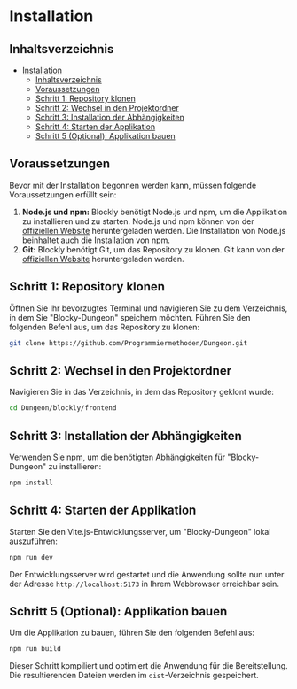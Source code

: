 # Installation

## Inhaltsverzeichnis

- [Installation](#installation)
  - [Inhaltsverzeichnis](#inhaltsverzeichnis)
  - [Voraussetzungen](#voraussetzungen)
  - [Schritt 1: Repository klonen](#schritt-1-repository-klonen)
  - [Schritt 2: Wechsel in den Projektordner](#schritt-2-wechsel-in-den-projektordner)
  - [Schritt 3: Installation der Abhängigkeiten](#schritt-3-installation-der-abhängigkeiten)
  - [Schritt 4: Starten der Applikation](#schritt-4-starten-der-applikation)
  - [Schritt 5 (Optional): Applikation bauen](#schritt-5-optional-applikation-bauen)

## Voraussetzungen

Bevor mit der Installation begonnen werden kann, müssen folgende Voraussetzungen erfüllt sein:

1. **Node.js und npm:** Blockly benötigt Node.js und npm, um die Applikation zu installieren und zu starten. Node.js und npm können von der [offiziellen Website](https://nodejs.org/en/) heruntergeladen werden. Die Installation von Node.js beinhaltet auch die Installation von npm.
2. **Git:** Blockly benötigt Git, um das Repository zu klonen. Git kann von der [offiziellen Website](https://git-scm.com/downloads) heruntergeladen werden.

## Schritt 1: Repository klonen

Öffnen Sie Ihr bevorzugtes Terminal und navigieren Sie zu dem Verzeichnis, in dem Sie "Blocky-Dungeon" speichern möchten. Führen Sie den folgenden Befehl aus, um das Repository zu klonen:

```bash
git clone https://github.com/Programmiermethoden/Dungeon.git
```

## Schritt 2: Wechsel in den Projektordner

Navigieren Sie in das Verzeichnis, in dem das Repository geklont wurde:

```bash
cd Dungeon/blockly/frontend
```

## Schritt 3: Installation der Abhängigkeiten

Verwenden Sie npm, um die benötigten Abhängigkeiten für "Blocky-Dungeon" zu installieren:

```bash
npm install
```

## Schritt 4: Starten der Applikation

Starten Sie den Vite.js-Entwicklungsserver, um "Blocky-Dungeon" lokal auszuführen:

```bash
npm run dev
```

Der Entwicklungsserver wird gestartet und die Anwendung sollte nun unter der Adresse `http://localhost:5173` in Ihrem Webbrowser erreichbar sein.

## Schritt 5 (Optional): Applikation bauen

Um die Applikation zu bauen, führen Sie den folgenden Befehl aus:

```bash
npm run build
```

Dieser Schritt kompiliert und optimiert die Anwendung für die Bereitstellung. Die resultierenden Dateien werden im `dist`-Verzeichnis gespeichert.
